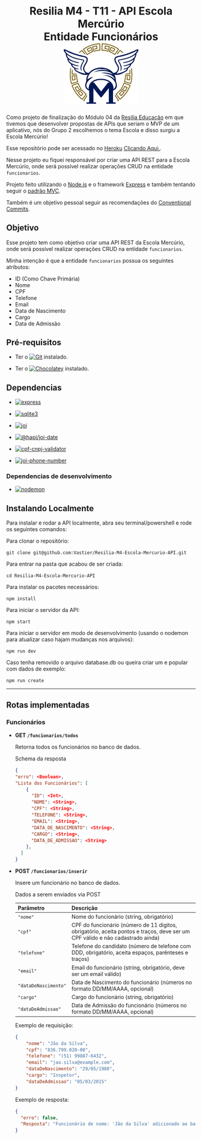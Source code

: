 <!-- markdownlint-disable MD033 -->
# <center> Resilia M4 - T11 - API Escola Mercúrio <br> Entidade Funcionários <br> <img src="./src/assets/escola-mercurio-logo.png" alt="Logo da Escola Mercúrio" width="200px"></center>

Como projeto de finalização do Módulo 04 da [Resilia Educação](https://www.resilia.com.br/) em que tivemos que desenvolver propostas de APIs que seriam o MVP de um aplicativo, nós do Grupo 2 escolhemos o tema Escola e disso surgiu a Escola Mercúrio!

Esse repositório pode ser acessado no [Heroku](https://www.heroku.com) [Clicando Aqui.](https://resilia-m4-escola-mercurio-api.herokuapp.com/).

Nesse projeto eu fiquei responsável por criar uma API REST para a Escola Mercúrio, onde será possível realizar operações CRUD na entidade `funcionarios`.

Projeto feito utilizando o [Node.js](https://nodejs.org/) e o framework [Express](https://expressjs.com/) e também tentando seguir o [padrão MVC](https://pt.wikipedia.org/wiki/MVC).

Também é um objetivo pessoal seguir as recomendações do [Conventional Commits](https://www.conventionalcommits.org/pt-br/v1.0.0/).

## Objetivo

Esse projeto tem como objetivo criar uma API REST da Escola Mercúrio, onde será possível realizar operações CRUD na entidade `funcionarios`.

Minha intenção é que a entidade `funcionarios` possua os seguintes atributos:

- ID (Como Chave Primária)
- Nome
- CPF
- Telefone
- Email
- Data de Nascimento
- Cargo
- Data de Admissão

## Pré-requisitos

- Ter o [![Git](https://img.shields.io/chocolatey/v/git.svg?label=Git&logo=git&style=flat)](https://git-scm.com/downloads) instalado.

- Ter o [![Chocolatey](https://img.shields.io/chocolatey/v/nodejs-lts.svg?label=Node&logo=Nodedotjs&style=flat)](https://nodejs.org/pt-br/download/) instalado.

## Dependencias

- [![express](https://img.shields.io/github/package-json/dependency-version/vastier/Resilia-M4-Escola-Mercurio-API/express?logo=express)](https://www.npmjs.org/package/express)

- [![sqlite3](https://img.shields.io/github/package-json/dependency-version/vastier/Resilia-M4-Escola-Mercurio-API/sqlite3?logo=sqlite)](https://www.npmjs.org/package/sqlite3)

- [![joi](https://img.shields.io/github/package-json/dependency-version/vastier/Resilia-M4-Escola-Mercurio-API/joi?logo=sqlite)](https://www.npmjs.org/package/joi)

- [![@hapi/joi-date](https://img.shields.io/github/package-json/dependency-version/vastier/Resilia-M4-Escola-Mercurio-API/@hapi/joi-date?logo=sqlite)](https://www.npmjs.org/package/@hapi/joi-date)

- [![cpf-cnpj-validator](https://img.shields.io/github/package-json/dependency-version/vastier/Resilia-M4-Escola-Mercurio-API/cpf-cnpj-validator?logo=sqlite)](https://www.npmjs.org/package/cpf-cnpj-validator)

- [![joi-phone-number](https://img.shields.io/github/package-json/dependency-version/vastier/Resilia-M4-Escola-Mercurio-API/joi-phone-number?logo=sqlite)](https://www.npmjs.org/package/joi-phone-number)

### Dependencias de desenvolvimento

- [![nodemon](https://img.shields.io/github/package-json/dependency-version/vastier/Resilia-M4-Escola-Mercurio-API/dev/nodemon?logo=nodemon)](https://www.npmjs.org/package/nodemon)

## Instalando Localmente

Para instalar e rodar a API localmente, abra seu terminal/powershell e rode os seguintes comandos:

Para clonar o repositório:

```pwsh
git clone git@github.com:Vastier/Resilia-M4-Escola-Mercurio-API.git
```

Para entrar na pasta que acabou de ser criada:

```pwsh
cd Resilia-M4-Escola-Mercurio-API
```

Para instalar os pacotes necessários:

```node
npm install
```

Para iniciar o servidor da API:

```node
npm start
```

Para iniciar o servidor em modo de desenvolvimento (usando o nodemon para atualizar caso hajam mudanças nos arquivos):

```node
npm run dev
```

Caso tenha removido o arquivo database.db ou queira criar um e popular com dados de exemplo:

```node
npm run create
```

---

## Rotas implementadas

### Funcionários

- **GET `/funcionarios/todos`**

    Retorna todos os funcionários no banco de dados.

    Schema da resposta

    ```json
   {
    "erro": <Boolean>,
    "Lista dos Funcionários": [
        {
          "ID": <Int>,
          "NOME": <String>,
          "CPF": <String>,
          "TELEFONE": <String>,
          "EMAIL": <String>,
          "DATA_DE_NASCIMENTO": <String>,
          "CARGO": <String>,
          "DATA_DE_ADMISSAO": <String>
        },
      ]
    }

- **POST `/funcionarios/inserir`**

    Insere um funcionário no banco de dados.

    Dados a serem enviados via POST

    | Parâmetro | Descrição |
    |---|---|
    | `"nome"` | Nome do funcionário (string, obrigatório) |
    | `"cpf"` | CPF do funcionário (número de 11 digitos, obrigatório, aceita pontos e traços, deve ser um CPF válido e não cadastrado ainda) |
    | `"telefone"` | Telefone do candidato (número de telefone com DDD, obrigatório, aceita espaços, parênteses e traços) |
    | `"email"` | Email do funcionário (string, obrigatório, deve ser um email válido) |
    | `"dataDeNascimento"` | Data de Nascimento do funcionário (números no formato DD/MM/AAAA, opcional) |
    | `"cargo"` | Cargo do funcionário (string, obrigatório) |
    | `"dataDeAdmissao"` | Data de Admissão do funcionário (números no formato DD/MM/AAAA, opcional) |

    Exemplo de requisição:

    ```json
    {
        "nome": "Jão da Silva",
        "cpf": "836.799.020-00",
        "telefone": "(51) 99887-6432",
        "email": "jao.silva@example.com",
        "dataDeNascimento": "29/05/1980",
        "cargo": "Inspetor",
        "dataDeAdmissao": "05/03/2015"
    }
    ```

    Exemplo de resposta:

    ```json
    {
      "erro": false,
      "Resposta": "Funcionário de nome: 'Jão da Silva' adicionado ao banco de dados com sucesso."
    }
    ```
